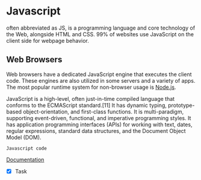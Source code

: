 # Javascript
often abbreviated as JS, is a programming language and core technology of the Web, alongside HTML and CSS. 99% of websites use JavaScript on the client side for webpage behavior.

## Web Browsers
Web browsers have a dedicated JavaScript engine that executes the client code. These engines are also utilized in some servers and a variety of apps. The most popular runtime system for non-browser usage is [Node.js](wiki/nodejs).

JavaScript is a high-level, often just-in-time compiled language that conforms to the ECMAScript standard.[11] It has dynamic typing, prototype-based object-orientation, and first-class functions. It is multi-paradigm, supporting event-driven, functional, and imperative programming styles. It has application programming interfaces (APIs) for working with text, dates, regular expressions, standard data structures, and the Document Object Model (DOM).

`Javascript code`
[Documentation](https://developer.mozilla.org/en-US/)
- [x] Task